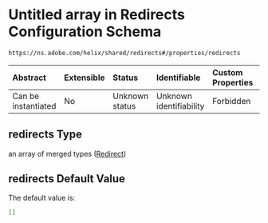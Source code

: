 # Untitled array in Redirects Configuration Schema

```txt
https://ns.adobe.com/helix/shared/redirects#/properties/redirects
```



| Abstract            | Extensible | Status         | Identifiable            | Custom Properties | Additional Properties | Access Restrictions | Defined In                                                             |
| :------------------ | :--------- | :------------- | :---------------------- | :---------------- | :-------------------- | :------------------ | :--------------------------------------------------------------------- |
| Can be instantiated | No         | Unknown status | Unknown identifiability | Forbidden         | Allowed               | none                | [redirects.schema.json*](redirects.schema.json "open original schema") |

## redirects Type

an array of merged types ([Redirect](redirects-properties-redirects-redirect.md))

## redirects Default Value

The default value is:

```json
[]
```
